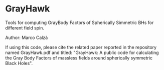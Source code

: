 # GrayHawk
Tools for computing GrayBody Factors of Spherically Simmetric BHs for different field spin.

Author: Marco Calzà

If using this code, please cite the related paper reported in the repository named GrayHawk.pdf and titled: "GrayHawk: A public code for calculating the Gray Body Factors of massless fields around spherically symmetric Black Holes".
